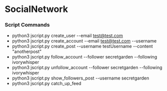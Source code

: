 # SocialNetwork

### Script Commands

- python3 jscript.py create_user --email test@test.com
- python3 jscript.py create_account --email test@test.com --username
- python3 jscript.py create_post --username testUsername --content "anotherpost"
- python3 jscript.py follow_account --follower secretgarden --following ivorywhisper
- python3 jscript.py unfollow_account --follower secretgarden --following ivorywhisper
- python3 jscript.py show_followers_post --username secretgarden
- python3 jscript.py catch_up_feed
